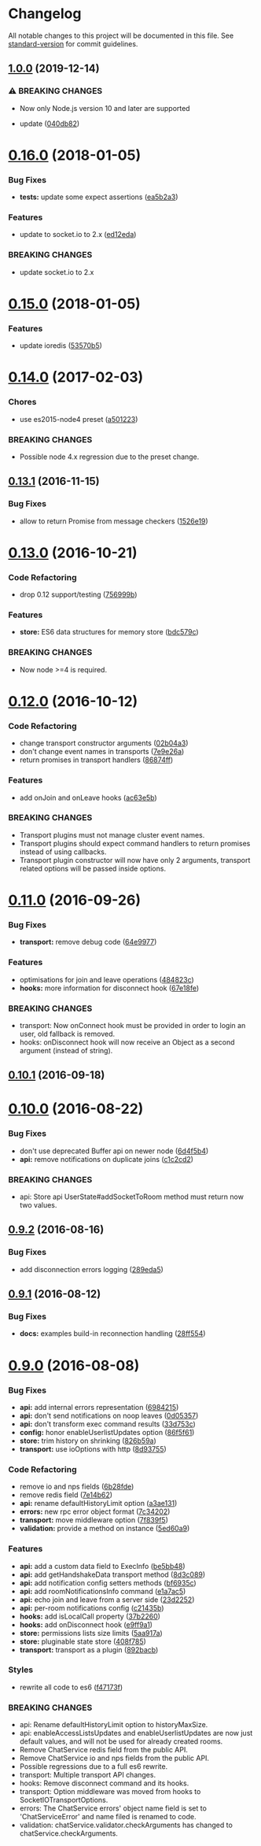 # Changelog

All notable changes to this project will be documented in this file. See [standard-version](https://github.com/conventional-changelog/standard-version) for commit guidelines.

## [1.0.0](https://github.com/an-sh/chat-service/compare/v0.16.0...v1.0.0) (2019-12-14)


### ⚠ BREAKING CHANGES

* Now only Node.js version 10 and later are supported

* update ([040db82](https://github.com/an-sh/chat-service/commit/040db82d804a7048eb26f2e6b9105125cf16e843))

<a name="0.16.0"></a>
# [0.16.0](https://github.com/an-sh/chat-service/compare/v0.15.0...v0.16.0) (2018-01-05)


### Bug Fixes

* **tests:** update some expect assertions ([ea5b2a3](https://github.com/an-sh/chat-service/commit/ea5b2a3))


### Features

* update to socket.io to 2.x ([ed12eda](https://github.com/an-sh/chat-service/commit/ed12eda))


### BREAKING CHANGES

* update socket.io to 2.x



<a name="0.15.0"></a>
# [0.15.0](https://github.com/an-sh/chat-service/compare/v0.14.0...v0.15.0) (2018-01-05)


### Features

* update ioredis ([53570b5](https://github.com/an-sh/chat-service/commit/53570b5))



<a name="0.14.0"></a>
# [0.14.0](https://github.com/an-sh/chat-service/compare/v0.13.1...v0.14.0) (2017-02-03)


### Chores

* use es2015-node4 preset ([a501223](https://github.com/an-sh/chat-service/commit/a501223))


### BREAKING CHANGES

* Possible node 4.x regression due to the preset change.



<a name="0.13.1"></a>
## [0.13.1](https://github.com/an-sh/chat-service/compare/v0.13.0...v0.13.1) (2016-11-15)


### Bug Fixes

* allow to return Promise from message checkers ([1526e19](https://github.com/an-sh/chat-service/commit/1526e19))



<a name="0.13.0"></a>
# [0.13.0](https://github.com/an-sh/chat-service/compare/v0.12.0...v0.13.0) (2016-10-21)


### Code Refactoring

* drop 0.12 support/testing ([756999b](https://github.com/an-sh/chat-service/commit/756999b))


### Features

* **store:** ES6 data structures for memory store ([bdc579c](https://github.com/an-sh/chat-service/commit/bdc579c))


### BREAKING CHANGES

* Now node >=4 is required.



<a name="0.12.0"></a>
# [0.12.0](https://github.com/an-sh/chat-service/compare/v0.11.0...v0.12.0) (2016-10-12)


### Code Refactoring

* change transport constructor arguments ([02b04a3](https://github.com/an-sh/chat-service/commit/02b04a3))
* don't change event names in transports ([7e9e26a](https://github.com/an-sh/chat-service/commit/7e9e26a))
* return promises in transport handlers ([86874ff](https://github.com/an-sh/chat-service/commit/86874ff))


### Features

* add onJoin and onLeave hooks ([ac63e5b](https://github.com/an-sh/chat-service/commit/ac63e5b))


### BREAKING CHANGES

* Transport plugins must not manage cluster event names.
* Transport plugins should expect command handlers to
return promises instead of using callbacks.
* Transport plugin constructor will now have only 2
arguments, transport related options will be passed inside options.



<a name="0.11.0"></a>
# [0.11.0](https://github.com/an-sh/chat-service/compare/v0.10.1...v0.11.0) (2016-09-26)


### Bug Fixes

* **transport:** remove debug code ([64e9977](https://github.com/an-sh/chat-service/commit/64e9977))


### Features

* optimisations for join and leave operations ([484823c](https://github.com/an-sh/chat-service/commit/484823c))
* **hooks:** more information for disconnect hook ([67e18fe](https://github.com/an-sh/chat-service/commit/67e18fe))


### BREAKING CHANGES

* transport: Now onConnect hook must be provided in order to login
an user, old fallback is removed.
* hooks: onDisconnect hook will now receive an Object as a
second argument (instead of string).



<a name="0.10.1"></a>
## [0.10.1](https://github.com/an-sh/chat-service/compare/v0.10.0...v0.10.1) (2016-09-18)



<a name="0.10.0"></a>
# [0.10.0](https://github.com/an-sh/chat-service/compare/v0.9.2...v0.10.0) (2016-08-22)


### Bug Fixes

* don't use deprecated Buffer api on newer node ([6d4f5b4](https://github.com/an-sh/chat-service/commit/6d4f5b4))
* **api:** remove notifications on duplicate joins ([c1c2cd2](https://github.com/an-sh/chat-service/commit/c1c2cd2))


### BREAKING CHANGES

* api: Store api UserState#addSocketToRoom method must return
now two values.



<a name="0.9.2"></a>
## [0.9.2](https://github.com/an-sh/chat-service/compare/v0.9.1...v0.9.2) (2016-08-16)


### Bug Fixes

* add disconnection errors logging ([289eda5](https://github.com/an-sh/chat-service/commit/289eda5))



<a name="0.9.1"></a>
## [0.9.1](https://github.com/an-sh/chat-service/compare/v0.9.0...v0.9.1) (2016-08-12)


### Bug Fixes

* **docs:** examples build-in reconnection handling ([28ff554](https://github.com/an-sh/chat-service/commit/28ff554))



<a name="0.9.0"></a>
# [0.9.0](https://github.com/an-sh/chat-service/compare/0.8.0...v0.9.0) (2016-08-08)


### Bug Fixes

* **api:** add internal errors representation ([6984215](https://github.com/an-sh/chat-service/commit/6984215))
* **api:** don't send notifications on noop leaves ([0d05357](https://github.com/an-sh/chat-service/commit/0d05357))
* **api:** don't transform exec command results ([33d753c](https://github.com/an-sh/chat-service/commit/33d753c))
* **config:** honor enableUserlistUpdates option ([86f5f61](https://github.com/an-sh/chat-service/commit/86f5f61))
* **store:** trim history on shrinking ([826b59a](https://github.com/an-sh/chat-service/commit/826b59a))
* **transport:** use ioOptions with http ([8d93755](https://github.com/an-sh/chat-service/commit/8d93755))


### Code Refactoring

* remove io and nps fields ([6b28fde](https://github.com/an-sh/chat-service/commit/6b28fde))
* remove redis field ([7e14b62](https://github.com/an-sh/chat-service/commit/7e14b62))
* **api:** rename defaultHistoryLimit option ([a3ae131](https://github.com/an-sh/chat-service/commit/a3ae131))
* **errors:** new rpc error object format ([7c34202](https://github.com/an-sh/chat-service/commit/7c34202))
* **transport:** move middleware option ([7f839f5](https://github.com/an-sh/chat-service/commit/7f839f5))
* **validation:** provide a method on instance ([5ed60a9](https://github.com/an-sh/chat-service/commit/5ed60a9))


### Features

* **api:** add a custom data field to ExecInfo ([be5bb48](https://github.com/an-sh/chat-service/commit/be5bb48))
* **api:** add getHandshakeData transport method ([8d3c089](https://github.com/an-sh/chat-service/commit/8d3c089))
* **api:** add notification config setters methods ([bf6935c](https://github.com/an-sh/chat-service/commit/bf6935c))
* **api:** add roomNotificationsInfo command ([e1a7ac5](https://github.com/an-sh/chat-service/commit/e1a7ac5))
* **api:** echo join and leave from a server side ([23d2252](https://github.com/an-sh/chat-service/commit/23d2252))
* **api:** per-room notifications config ([c21435b](https://github.com/an-sh/chat-service/commit/c21435b))
* **hooks:** add isLocalCall property ([37b2260](https://github.com/an-sh/chat-service/commit/37b2260))
* **hooks:** add onDisconnect hook ([e9ff9a1](https://github.com/an-sh/chat-service/commit/e9ff9a1))
* **store:** permissions lists size limits ([5aa917a](https://github.com/an-sh/chat-service/commit/5aa917a))
* **store:** pluginable state store ([408f785](https://github.com/an-sh/chat-service/commit/408f785))
* **transport:** transport as a plugin ([892bacb](https://github.com/an-sh/chat-service/commit/892bacb))


### Styles

* rewrite all code to es6 ([f47173f](https://github.com/an-sh/chat-service/commit/f47173f))


### BREAKING CHANGES

* api: Rename defaultHistoryLimit option to historyMaxSize.
* api: enableAccessListsUpdates and enableUserlistUpdates are
now just default values, and will not be used for already created rooms.
* Remove ChatService redis field from the public API.
* Remove ChatService io and nps fields from the public
API.
* Possible regressions due to a full es6 rewrite.
* transport: Multiple transport API changes.
* hooks: Remove disconnect command and its hooks.
* transport: Option middleware was moved from hooks to
SocketIOTransportOptions.
* errors: The ChatService errors' object name field is set to
'ChatServiceError' and name filed is renamed to code.
* validation: chatService.validator.checkArguments has changed to
chatService.checkArguments.
